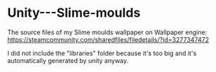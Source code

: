 # Unity---Slime-moulds
The source files of my Slime moulds wallpaper on Wallpaper engine:
https://steamcommunity.com/sharedfiles/filedetails/?id=3277347472

I did not include the "libraries" folder because it's too big and it's automatically generated by unity anyway.
